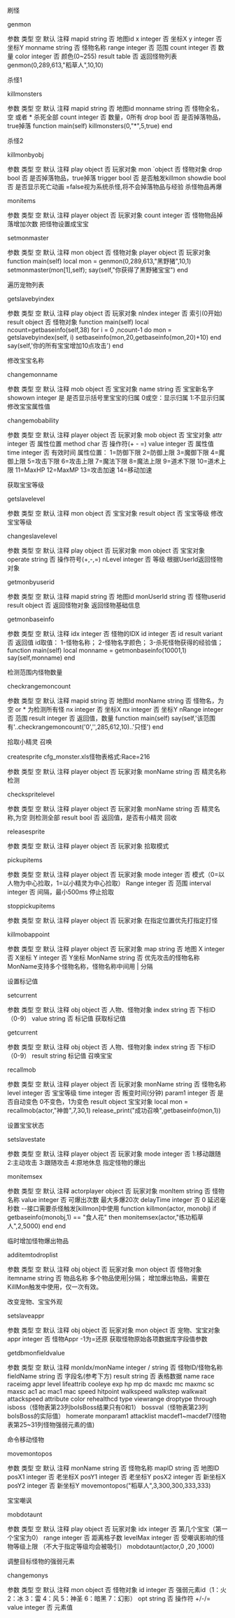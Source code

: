 刷怪

genmon

参数	类型	空	默认	注释
mapid	string	否		地图id
x	integer	否		坐标X
y	integer	否		坐标Y
monname	string	否		怪物名称
range	integer	否		范围
count	integer	否		数量
color	integer	否		颜色(0~255)
result	table	否		返回怪物列表
    genmon(0,289,613,"稻草人",10,10)

杀怪1

killmonsters

参数	类型	空	默认	注释
mapid	string	否		地图id
monname	string	否		怪物全名，空 或者 * 杀死全部
count	integer	否		数量，0所有
drop	bool	否		是否掉落物品，true掉落
function main(self)
    killmonsters(0,"*",5,true)
end

杀怪2

killmonbyobj

参数	类型	空	默认	注释
play	object	否		玩家对象
mon	`object	否		怪物对象
drop	bool	否		是否掉落物品，true掉落
trigger	bool	否		是否触发killmon
showdie	bool	否		是否显示死亡动画
=false视为系统杀怪,将不会掉落物品与经验
杀怪物品再爆

monitems

参数	类型	空	默认	注释
player	object	否		玩家对象
count	integer	否		怪物物品掉落增加次数
把怪物设置成宝宝

setmonmaster

参数	类型	空	默认	注释
mon	object	否		怪物对象
player	object	否		玩家对象
function main(self)
   local mon =  genmon(0,289,613,"黑野猪",10,1)
   setmonmaster(mon[1],self);
   say(self,"你获得了黑野猪宝宝")
end

遍历宠物列表

getslavebyindex

参数	类型	空	默认	注释
play	object	否		玩家对象
nIndex	integer	否		索引(0开始)
result	object	否		怪物对象
function main(self)
    local ncount=getbaseinfo(self,38)
    for i = 0 ,ncount-1 do
          mon =  getslavebyindex(self, i)
          setbaseinfo(mon,20,getbaseinfo(mon,20)+10)
    end
    say(self,'你的所有宝宝增加10点攻击')
end

修改宝宝名称

changemonname

参数	类型	空	默认	注释
mob	object	否		宝宝对象
name	string	否		宝宝新名字
showown	integer	是		是否显示括号里宝宝的归属
0或空：显示归属
1:不显示归属
修改宝宝属性值

changemobability

参数	类型	空	默认	注释
player	object	否		玩家对象
mob	object	否		宝宝对象
attr	integer	否		属性位置
method	char	否		操作符(+ - =)
value	integer	否		属性值
time	integer	否		有效时间
属性位置：
1=防御下限 
2=防御上限 
3=魔御下限 
4=魔御上限 
5=攻击下限 
6=攻击上限 
7=魔法下限 
8=魔法上限
9=道术下限 
10=道术上限 
11=MaxHP 
12=MaxMP 
13=攻击加速
14=移动加速

获取宝宝等级

getslavelevel

参数	类型	空	默认	注释
mon	object	否		宝宝对象
result	object	否		宝宝等级
修改宝宝等级

changeslavelevel

参数	类型	空	默认	注释
play	object	否		玩家对象
mon	object	否		宝宝对象
operate	string	否		操作符号(+,-,=)
nLevel	integer	否		等级
根据UserId返回怪物对象

getmonbyuserid

参数	类型	空	默认	注释
mapid	string	否		地图id
monUserId	string	否		怪物userid
result	object	否		返回怪物对象
返回怪物基础信息

getmonbaseinfo

参数	类型	空	默认	注释
idx	integer	否		怪物的IDX
id	integer	否		id
result	variant	否		返回值
id取值：
1-怪物名称；
2-怪物名字颜色；
3-杀死怪物获得的经验值；
function main(self)
   local monname =  getmonbaseinfo(10001,1)
   say(self,monname)
end

检测范围内怪物数量

checkrangemoncount

参数	类型	空	默认	注释
mapid	string	否		地图Id
monName	string	否		怪物名，为空 or * 为检测所有怪
nx	integer	否		坐标X
nx	integer	否		坐标Y
nRange	integer	否		范围
result	integer	否		返回值，数量
function main(self)
   say(self,'该范围有'..checkrangemoncount('0','',285,612,10)..'只怪')
end

拾取小精灵
召唤

createsprite cfg_monster.xls怪物表格式:Race=216

参数	类型	空	默认	注释
player	object	否		玩家对象
monName	string	否		精灵名称
检测

checkspritelevel

参数	类型	空	默认	注释
player	object	否		玩家对象
monName	string	否		精灵名称,为空 则检测全部
result	bool	否		返回值，是否有小精灵
回收

releasesprite

参数	类型	空	默认	注释
player	object	否		玩家对象
拾取模式

pickupitems

参数	类型	空	默认	注释
player	object	否		玩家对象
mode	integer	否		模式（0=以人物为中心捡取，1=以小精灵为中心捡取）
Range	integer	否		范围
interval	integer	否		间隔，最小500ms
停止拾取

stoppickupitems

参数	类型	空	默认	注释
player	object	否		玩家对象
在指定位置优先打指定打怪

killmobappoint

参数	类型	空	默认	注释
player	object	否		玩家对象
map	string	否		地图
X	integer	否		X坐标
Y	integer	否		Y坐标
MonName	string	否		优先攻击的怪物名称
MonName支持多个怪物名称，怪物名称中间用 | 分隔

设置标记值

setcurrent

参数	类型	空	默认	注释
obj	object	否		人物、怪物对象
index	string	否		下标ID（0-9）
value	string	否		标记值
获取标记值

getcurrent

参数	类型	空	默认	注释
obj	object	否		人物、怪物对象
index	string	否		下标ID（0-9）
result	string			标记值
召唤宝宝

recallmob

参数	类型	空	默认	注释
player	object	否		玩家对象
monName	string	否		怪物名称
level	integer	否		宝宝等级
time	integer	否		叛变时间(分钟)
param1	integer	否		是否自动变色
0不变色，1为变色
result	object			宝宝对象
    local mon = recallmob(actor,"神兽",7,30,1)
    release_print("成功召唤",getbaseinfo(mon,1))

设置宝宝状态

setslavestate

参数	类型	空	默认	注释
player	object	否		玩家对象
mode	integer	否		1:移动跟随
2:主动攻击
3:跟随攻击
4:原地休息
指定怪物的爆出

monitemsex

参数	类型	空	默认	注释
actorplayer	object	否		玩家对象
monItem	string	否		怪物名称
value	integer	否		可爆出次数
最大多爆20次
delayTime	integer	否	0	延迟毫秒数
--接口需要杀怪触发[killmon]中使用
function killmon(actor, monobj)
    if getbaseinfo(monobj,1) == "食人花" then
        monitemsex(actor,"练功稻草人",2,5000)
    end
end

临时增加怪物爆出物品

additemtodroplist

参数	类型	空	默认	注释
obj	object	否		玩家对象
mon	object	否		怪物对象
itemname	string	否		物品名称
    多个物品使用|分隔；
    增加爆出物品，需要在KillMon触发中使用，仅一次有效。

改变宠物、宝宝外观

setslaveappr

参数	类型	空	默认	注释
obj	object	否		玩家对象
mon	object	否		宠物、宝宝对象
appr	integer	否		怪物Appr -1为=还原
获取怪物原始各项数据库字段值参数

getdbmonfieldvalue

参数	类型	空	默认	注释
monIdx/monName	integer / string	否		怪物ID/怪物名称
fieldName	string	否		字段名(参考下方)
result	string	否		表格数据
name
race
raceimg
appr
level
lifeattrib
cooleye
exp
hp
mp
dc
maxdc
mc
maxmc
sc
maxsc
ac1
ac
mac1
mac
speed
hitpoint
walkspeed
walkstep
walkwait
attackspeed
attribute
color
rehealthcd
type
viewrange
droptype
through
isboss（怪物表第23列boIsBoss结果只有0和1）
bossval（怪物表第23列boIsBoss的实际值）
homerate
monparam1
attacklist
macdef1~macdef7(怪物表第25~31列怪物强弱元素的值)

命令移动怪物

movemontopos

参数	类型	空	默认	注释
monName	string	否		怪物名称
mapID	string	否		地图ID
posX1	integer	否		老坐标X
posY1	integer	否		老坐标Y
posX2	integer	否		新坐标X
posY2	integer	否		新坐标Y
    movemontopos("稻草人",3,300,300,333,333)

宝宝嘲讽

mobdotaunt

参数	类型	空	默认	注释
play	object	否		玩家对象
idx	integer	否		第几个宝宝（第一个宝宝为0）
range	integer	否		距离格子数
levelMax	integer	否		受嘲讽影响的怪物等级上限
（不大于指定等级均会被吸引）
    mobdotaunt(actor,0 ,20 ,1000)

调整目标怪物的强弱元素

changemonys

参数	类型	空	默认	注释
mon	object	否		怪物对象
id	integer	否		强弱元素id（1：火 2：冰 3：雷 4：风 5：神圣 6：暗黑 7：幻影）
opt	string	否		操作符 +/-/=
value	integer	否		元素值